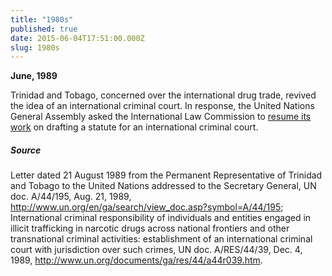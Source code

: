 ```yaml
---
title: "1980s"
published: true
date: 2015-06-04T17:51:00.000Z
slug: 1980s
---
```


**June, 1989**

Trinidad and Tobago, concerned over the international drug trade, revived the idea of an international criminal court. In response, the United Nations General Assembly asked the International Law Commission to [resume its work](http://www.un.org/documents/ga/res/44/a44r039.htm) on drafting a statute for an international criminal court.

##### Source

Letter dated 21 August 1989 from the Permanent Representative of Trinidad and Tobago to the United Nations addressed to the Secretary General, UN doc. A/44/195, Aug. 21, 1989, http://www.un.org/en/ga/search/view_doc.asp?symbol=A/44/195; International criminal responsibility of individuals and entities engaged in illicit trafficking in narcotic drugs across national frontiers and other transnational criminal activities: establishment of an international criminal court with jurisdiction over such crimes, UN doc. A/RES/44/39, Dec. 4, 1989, http://www.un.org/documents/ga/res/44/a44r039.htm.

